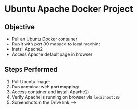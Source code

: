 # Ubuntu Apache Docker Project

## Objective
- Pull an Ubuntu Docker container
- Run it with port 80 mapped to local machine
- Install Apache2
- Access Apache default page in browser

## Steps Performed
1. Pull Ubuntu image: 
2. Run container with port mapping:
3. Access container and install Apache2:
4. Verify Apache is running on browser via `localhost:80`
5. Screenshots in the Drive link --> 
